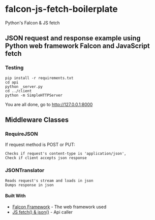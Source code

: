 # falcon-js-fetch-boilerplate
Python's Falcon &amp; JS fetch

## JSON request and response example using Python web framework Falcon and JavaScript fetch

### Testing
``` 
pip install -r requirements.txt
cd api 
python _server.py
cd ../client
python -m SimpleHTTPServer
```
You are all done, go to http://127.0.0.1:8000


## Middleware Classes
### RequireJSON
If request method is POST or PUT:
```
Checks if request's content-type is 'application/json',
Check if client accepts json response
```
### JSONTranslator
```
Reads request's stream and loads in json
Dumps response in json
```

#### Built With
* [Falcon Framework](https://falconframework.org/) - The web framework used
* [JS fetch() & json()](https://developer.mozilla.org/en-US/docs/Web/API/Body/json) - Api caller

